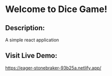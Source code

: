 # Welcome to Dice Game!

## Description:

A simple react application

## Visit Live Demo:

https://eager-stonebraker-93b25a.netlify.app/
